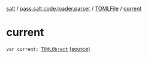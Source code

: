 [salt](../../index.md) / [pass.salt.code.loader.parser](../index.md) / [TOMLFile](index.md) / [current](./current.md)

# current

`var current: `[`TOMLObject`](../-t-o-m-l-object/index.md) [(source)](https://github.com/kurbaniec-tgm/salt/tree/master/code/loader/parser/TOMLParser.kt#L118)